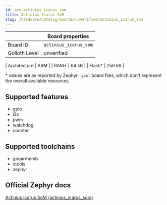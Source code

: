 ```yaml
---
id: arm_actinius_icarus_som
title: Actinius Icarus SoM
slug: /hardware/catalog/boards/unverified/actinius_icarus_som
---
```


[//]: # (This is an auto-generated file, do not edit! Changes to it will be lost upon re-generation)



|                | Board properties     |
| -------------  | -------------------- |
| Board ID       | `actinius_icarus_som` |
| Golioth Level  | unverified       |

| Architecture   | ARM |
| RAM*           | 64 kB |
| Flash*         | 256 kB |

\* values are as reported by Zephyr `.yaml` board files, which don't represent the overall available resources



## Supported features

* gpio
* i2c
* pwm
* watchdog
* counter

## Supported toolchains

* gnuarmemb
* xtools
* zephyr

## Official Zephyr docs

[Actinius Icarus SoM (actinius_icarus_som)](https://docs.zephyrproject.org/latest/boards/arm/actinius_icarus_som/doc/index.html)
